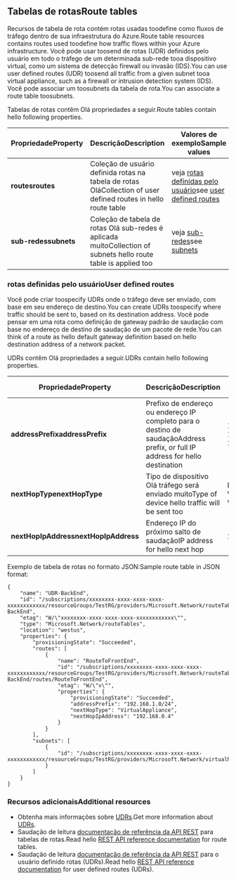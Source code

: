 ## <a name="route-tables"></a><span data-ttu-id="3e76f-101">Tabelas de rotas</span><span class="sxs-lookup"><span data-stu-id="3e76f-101">Route tables</span></span>
<span data-ttu-id="3e76f-102">Recursos de tabela de rota contém rotas usadas toodefine como fluxos de tráfego dentro de sua infraestrutura do Azure.</span><span class="sxs-lookup"><span data-stu-id="3e76f-102">Route table resources contains routes used toodefine how traffic flows within your Azure infrastructure.</span></span> <span data-ttu-id="3e76f-103">Você pode usar toosend de rotas (UDR) definidos pelo usuário em todo o tráfego de um determinada sub-rede tooa dispositivo virtual, como um sistema de detecção firewall ou invasão (IDS).</span><span class="sxs-lookup"><span data-stu-id="3e76f-103">You can use user defined routes (UDR) toosend all traffic from a given subnet tooa virtual appliance, such as a firewall or intrusion detection system (IDS).</span></span> <span data-ttu-id="3e76f-104">Você pode associar um toosubnets da tabela de rota.</span><span class="sxs-lookup"><span data-stu-id="3e76f-104">You can associate a route table toosubnets.</span></span> 

<span data-ttu-id="3e76f-105">Tabelas de rotas contêm Olá propriedades a seguir.</span><span class="sxs-lookup"><span data-stu-id="3e76f-105">Route tables contain hello following properties.</span></span>

| <span data-ttu-id="3e76f-106">Propriedade</span><span class="sxs-lookup"><span data-stu-id="3e76f-106">Property</span></span> | <span data-ttu-id="3e76f-107">Descrição</span><span class="sxs-lookup"><span data-stu-id="3e76f-107">Description</span></span> | <span data-ttu-id="3e76f-108">Valores de exemplo</span><span class="sxs-lookup"><span data-stu-id="3e76f-108">Sample values</span></span> |
| --- | --- | --- |
| <span data-ttu-id="3e76f-109">**routes**</span><span class="sxs-lookup"><span data-stu-id="3e76f-109">**routes**</span></span> |<span data-ttu-id="3e76f-110">Coleção de usuário definida rotas na tabela de rotas Olá</span><span class="sxs-lookup"><span data-stu-id="3e76f-110">Collection of user defined routes in hello route table</span></span> |<span data-ttu-id="3e76f-111">veja [rotas definidas pelo usuário](#User-defined-routes)</span><span class="sxs-lookup"><span data-stu-id="3e76f-111">see [user defined routes](#User-defined-routes)</span></span> |
| <span data-ttu-id="3e76f-112">**sub-redes**</span><span class="sxs-lookup"><span data-stu-id="3e76f-112">**subnets**</span></span> |<span data-ttu-id="3e76f-113">Coleção de tabela de rotas Olá sub-redes é aplicada muito</span><span class="sxs-lookup"><span data-stu-id="3e76f-113">Collection of subnets hello route table is applied too</span></span>|<span data-ttu-id="3e76f-114">veja [sub-redes](#Subnets)</span><span class="sxs-lookup"><span data-stu-id="3e76f-114">see [subnets](#Subnets)</span></span> |

### <a name="user-defined-routes"></a><span data-ttu-id="3e76f-115">rotas definidas pelo usuário</span><span class="sxs-lookup"><span data-stu-id="3e76f-115">User defined routes</span></span>
<span data-ttu-id="3e76f-116">Você pode criar toospecify UDRs onde o tráfego deve ser enviado, com base em seu endereço de destino.</span><span class="sxs-lookup"><span data-stu-id="3e76f-116">You can create UDRs toospecify where traffic should be sent to, based on its destination address.</span></span> <span data-ttu-id="3e76f-117">Você pode pensar em uma rota como definição de gateway padrão de saudação com base no endereço de destino de saudação de um pacote de rede.</span><span class="sxs-lookup"><span data-stu-id="3e76f-117">You can think of a route as hello default gateway definition based on hello destination address of a network packet.</span></span>

<span data-ttu-id="3e76f-118">UDRs contêm Olá propriedades a seguir.</span><span class="sxs-lookup"><span data-stu-id="3e76f-118">UDRs contain hello following properties.</span></span> 

| <span data-ttu-id="3e76f-119">Propriedade</span><span class="sxs-lookup"><span data-stu-id="3e76f-119">Property</span></span> | <span data-ttu-id="3e76f-120">Descrição</span><span class="sxs-lookup"><span data-stu-id="3e76f-120">Description</span></span> | <span data-ttu-id="3e76f-121">Valores de exemplo</span><span class="sxs-lookup"><span data-stu-id="3e76f-121">Sample values</span></span> |
| --- | --- | --- |
| <span data-ttu-id="3e76f-122">**addressPrefix**</span><span class="sxs-lookup"><span data-stu-id="3e76f-122">**addressPrefix**</span></span> |<span data-ttu-id="3e76f-123">Prefixo de endereço ou endereço IP completo para o destino de saudação</span><span class="sxs-lookup"><span data-stu-id="3e76f-123">Address prefix, or full IP address for hello destination</span></span> |<span data-ttu-id="3e76f-124">192.168.1.0/24, 192.168.1.101</span><span class="sxs-lookup"><span data-stu-id="3e76f-124">192.168.1.0/24, 192.168.1.101</span></span> |
| <span data-ttu-id="3e76f-125">**nextHopType**</span><span class="sxs-lookup"><span data-stu-id="3e76f-125">**nextHopType**</span></span> |<span data-ttu-id="3e76f-126">Tipo de dispositivo Olá tráfego será enviado muito</span><span class="sxs-lookup"><span data-stu-id="3e76f-126">Type of device hello traffic will be sent too</span></span>|<span data-ttu-id="3e76f-127">Dispositivo Virtual, Gateway de VPN, Internet</span><span class="sxs-lookup"><span data-stu-id="3e76f-127">VirtualAppliance, VPN Gateway, Internet</span></span> |
| <span data-ttu-id="3e76f-128">**nextHopIpAddress**</span><span class="sxs-lookup"><span data-stu-id="3e76f-128">**nextHopIpAddress**</span></span> |<span data-ttu-id="3e76f-129">Endereço IP do próximo salto de saudação</span><span class="sxs-lookup"><span data-stu-id="3e76f-129">IP address for hello next hop</span></span> |<span data-ttu-id="3e76f-130">192.168.1.4</span><span class="sxs-lookup"><span data-stu-id="3e76f-130">192.168.1.4</span></span> |

<span data-ttu-id="3e76f-131">Exemplo de tabela de rotas no formato JSON:</span><span class="sxs-lookup"><span data-stu-id="3e76f-131">Sample route table in JSON format:</span></span>

    {
        "name": "UDR-BackEnd",
        "id": "/subscriptions/xxxxxxxx-xxxx-xxxx-xxxx-xxxxxxxxxxxx/resourceGroups/TestRG/providers/Microsoft.Network/routeTables/UDR-BackEnd",
        "etag": "W/\"xxxxxxxx-xxxx-xxxx-xxxx-xxxxxxxxxxxx\"",
        "type": "Microsoft.Network/routeTables",
        "location": "westus",
        "properties": {
            "provisioningState": "Succeeded",
            "routes": [
                {
                    "name": "RouteToFrontEnd",
                    "id": "/subscriptions/xxxxxxxx-xxxx-xxxx-xxxx-xxxxxxxxxxxx/resourceGroups/TestRG/providers/Microsoft.Network/routeTables/UDR-BackEnd/routes/RouteToFrontEnd",
                    "etag": "W/\"v\"",
                    "properties": {
                        "provisioningState": "Succeeded",
                        "addressPrefix": "192.168.1.0/24",
                        "nextHopType": "VirtualAppliance",
                        "nextHopIpAddress": "192.168.0.4"
                    }
                }
            ],
            "subnets": [
                {
                    "id": "/subscriptions/xxxxxxxx-xxxx-xxxx-xxxx-xxxxxxxxxxxx/resourceGroups/TestRG/providers/Microsoft.Network/virtualNetworks/TestVNet/subnets/BackEnd"
                }
            ]
        }
    }

### <a name="additional-resources"></a><span data-ttu-id="3e76f-132">Recursos adicionais</span><span class="sxs-lookup"><span data-stu-id="3e76f-132">Additional resources</span></span>
* <span data-ttu-id="3e76f-133">Obtenha mais informações sobre [UDRs](../articles/virtual-network/virtual-networks-udr-overview.md).</span><span class="sxs-lookup"><span data-stu-id="3e76f-133">Get more information about [UDRs](../articles/virtual-network/virtual-networks-udr-overview.md).</span></span>
* <span data-ttu-id="3e76f-134">Saudação de leitura [documentação de referência da API REST](https://msdn.microsoft.com/library/azure/mt502549.aspx) para tabelas de rotas.</span><span class="sxs-lookup"><span data-stu-id="3e76f-134">Read hello [REST API reference documentation](https://msdn.microsoft.com/library/azure/mt502549.aspx) for route tables.</span></span>
* <span data-ttu-id="3e76f-135">Saudação de leitura [documentação de referência da API REST](https://msdn.microsoft.com/library/azure/mt502539.aspx) para o usuário definido rotas (UDRs).</span><span class="sxs-lookup"><span data-stu-id="3e76f-135">Read hello [REST API reference documentation](https://msdn.microsoft.com/library/azure/mt502539.aspx) for user defined routes (UDRs).</span></span>


